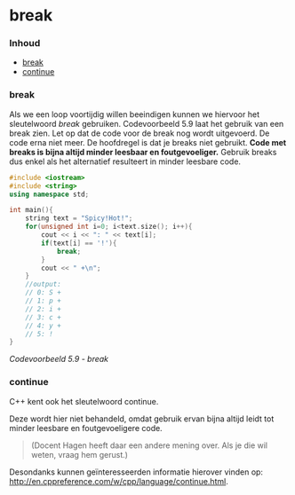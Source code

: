 # break[](title-id) <!-- omit in toc -->

### Inhoud[](toc-id) <!-- omit in toc -->

- [break](#break)
- [continue](#continue)

### break

Als we een loop voortijdig willen beeindigen kunnen we hiervoor het sleutelwoord *break*
gebruiken.
Codevoorbeeld 5.9 laat het gebruik van een break zien. Let op dat de code voor de break nog wordt uitgevoerd. De code erna niet meer. De hoofdregel is dat je breaks niet gebruikt. **Code met breaks is bijna altijd minder leesbaar en foutgevoeliger.**
Gebruik breaks dus enkel als het alternatief resulteert in minder leesbare code.

```cpp
#include <iostream>
#include <string>
using namespace std;

int main(){
    string text = "Spicy!Hot!";
    for(unsigned int i=0; i<text.size(); i++){
        cout << i << ": " << text[i];
        if(text[i] == '!'){
            break;
        }
        cout << " +\n";
    }
    //output:
    // 0: S +
    // 1: p +
    // 2: i +
    // 3: c +
    // 4: y +
    // 5: !
}
```

*Codevoorbeeld 5.9 - break*

### continue

C++ kent ook het sleutelwoord continue.

Deze wordt hier niet behandeld, omdat gebruik ervan bijna altijd leidt tot minder leesbare en foutgevoeligere code.
> (Docent Hagen heeft daar een andere mening over. Als je die wil weten, vraag hem gerust.)

Desondanks kunnen geïnteresseerden informatie hierover vinden op: 
<http://en.cppreference.com/w/cpp/language/continue.html>.
